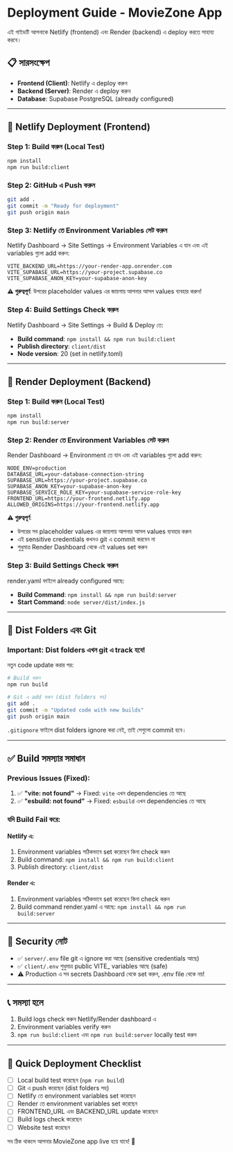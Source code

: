 # Deployment Guide - MovieZone App

এই গাইডটি আপনাকে Netlify (frontend) এবং Render (backend) এ deploy করতে সাহায্য করবে।

## 📋 সারসংক্ষেপ

- **Frontend (Client)**: Netlify এ deploy করুন
- **Backend (Server)**: Render এ deploy করুন
- **Database**: Supabase PostgreSQL (already configured)

---

## 🚀 Netlify Deployment (Frontend)

### Step 1: Build করুন (Local Test)
```bash
npm install
npm run build:client
```

### Step 2: GitHub এ Push করুন
```bash
git add .
git commit -m "Ready for deployment"
git push origin main
```

### Step 3: Netlify তে Environment Variables সেট করুন

Netlify Dashboard → Site Settings → Environment Variables এ যান এবং এই variables গুলো add করুন:

```
VITE_BACKEND_URL=https://your-render-app.onrender.com
VITE_SUPABASE_URL=https://your-project.supabase.co
VITE_SUPABASE_ANON_KEY=your-supabase-anon-key
```

**⚠️ গুরুত্বপূর্ণ**: উপরের placeholder values এর জায়গায় আপনার আসল values ব্যবহার করুন!

### Step 4: Build Settings Check করুন

Netlify Dashboard → Site Settings → Build & Deploy তে:

- **Build command**: `npm install && npm run build:client`
- **Publish directory**: `client/dist`
- **Node version**: 20 (set in netlify.toml)

---

## 🔧 Render Deployment (Backend)

### Step 1: Build করুন (Local Test)
```bash
npm install
npm run build:server
```

### Step 2: Render তে Environment Variables সেট করুন

Render Dashboard → Environment তে যান এবং এই variables গুলো add করুন:

```
NODE_ENV=production
DATABASE_URL=your-database-connection-string
SUPABASE_URL=https://your-project.supabase.co
SUPABASE_ANON_KEY=your-supabase-anon-key
SUPABASE_SERVICE_ROLE_KEY=your-supabase-service-role-key
FRONTEND_URL=https://your-frontend.netlify.app
ALLOWED_ORIGINS=https://your-frontend.netlify.app
```

**⚠️ গুরুত্বপূর্ণ**: 
- উপরের সব placeholder values এর জায়গায় আপনার আসল values ব্যবহার করুন
- এই sensitive credentials কখনও git এ commit করবেন না
- শুধুমাত্র Render Dashboard থেকে এই values set করুন

### Step 3: Build Settings Check করুন

render.yaml ফাইলে already configured আছে:

- **Build Command**: `npm install && npm run build:server`
- **Start Command**: `node server/dist/index.js`

---

## 📁 Dist Folders এবং Git

### Important: Dist folders এখন git এ track হবে!

নতুন code update করার পর:

```bash
# Build করুন
npm run build

# Git এ add করুন (dist folders সহ)
git add .
git commit -m "Updated code with new builds"
git push origin main
```

`.gitignore` ফাইলে dist folders ignore করা নেই, তাই সেগুলো commit হবে।

---

## ✅ Build সমস্যার সমাধান

### Previous Issues (Fixed):
1. ✅ **"vite: not found"** → Fixed: `vite` এখন dependencies তে আছে
2. ✅ **"esbuild: not found"** → Fixed: `esbuild` এখন dependencies তে আছে

### যদি Build Fail করে:

#### Netlify এ:
1. Environment variables সঠিকভাবে set করেছেন কিনা check করুন
2. Build command: `npm install && npm run build:client`
3. Publish directory: `client/dist`

#### Render এ:
1. Environment variables সঠিকভাবে set করেছেন কিনা check করুন
2. Build command render.yaml এ আছে: `npm install && npm run build:server`

---

## 🔐 Security নোট

- ✅ `server/.env` file git এ ignore করা আছে (sensitive credentials আছে)
- ✅ `client/.env` শুধুমাত্র public VITE_ variables আছে (safe)
- ⚠️ Production এ সব secrets Dashboard থেকে set করুন, .env file থেকে নয়!

---

## 📞 সমস্যা হলে

1. Build logs check করুন Netlify/Render dashboard এ
2. Environment variables verify করুন
3. `npm run build:client` এবং `npm run build:server` locally test করুন

---

## 🎯 Quick Deployment Checklist

- [ ] Local build test করেছেন (`npm run build`)
- [ ] Git এ push করেছেন (dist folders সহ)
- [ ] Netlify তে environment variables set করেছেন
- [ ] Render তে environment variables set করেছেন
- [ ] FRONTEND_URL এবং BACKEND_URL update করেছেন
- [ ] Build logs check করেছেন
- [ ] Website test করেছেন

সব ঠিক থাকলে আপনার MovieZone app live হয়ে যাবে! 🎉
